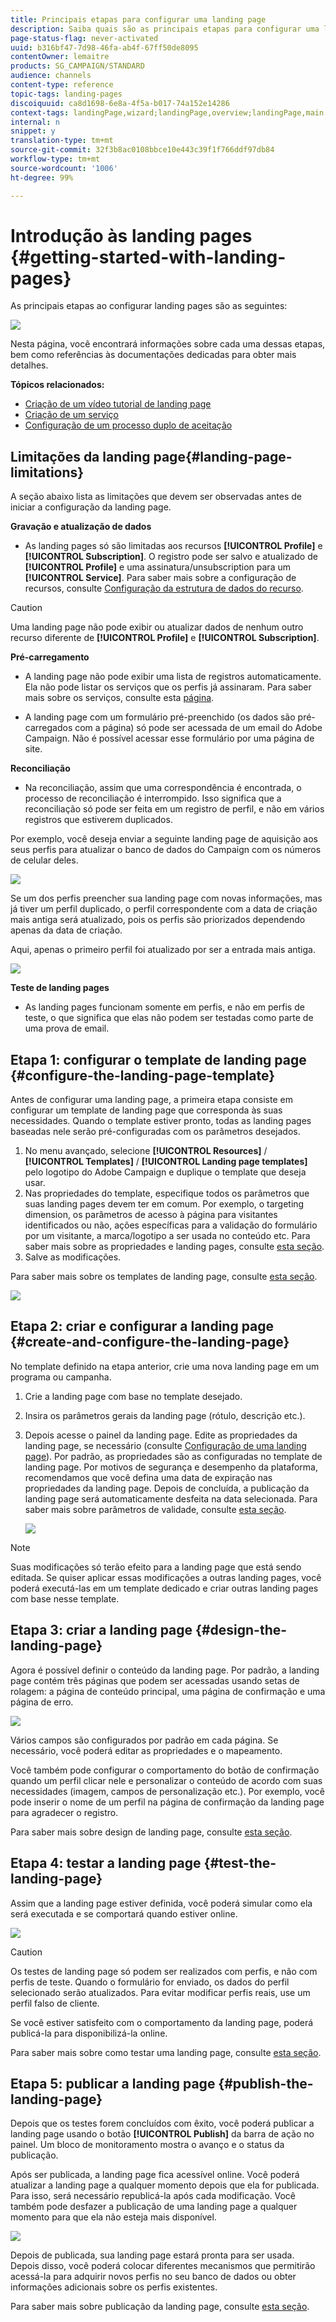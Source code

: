 ```yaml
---
title: Principais etapas para configurar uma landing page
description: Saiba quais são as principais etapas para configurar uma landing page
page-status-flag: never-activated
uuid: b316bf47-7d98-46fa-ab4f-67ff50de8095
contentOwner: lemaitre
products: SG_CAMPAIGN/STANDARD
audience: channels
content-type: reference
topic-tags: landing-pages
discoiquuid: ca8d1698-6e8a-4f5a-b017-74a152e14286
context-tags: landingPage,wizard;landingPage,overview;landingPage,main
internal: n
snippet: y
translation-type: tm+mt
source-git-commit: 32f3b8ac0108bbce10e443c39f1f766ddf97db84
workflow-type: tm+mt
source-wordcount: '1006'
ht-degree: 99%

---
```



# Introdução às landing pages {#getting-started-with-landing-pages}

As principais etapas ao configurar landing pages são as seguintes:

![](assets/lp_steps.png)

Nesta página, você encontrará informações sobre cada uma dessas etapas, bem como referências às documentações dedicadas para obter mais detalhes.

**Tópicos relacionados:**

* [Criação de um vídeo tutorial de landing page](https://docs.adobe.com/content/help/pt-BR/campaign-standard-learn/tutorials/communication-channels/landing-pages/landing-page-create-and-edit.translate.html)
* [Criação de um serviço](../../audiences/using/creating-a-service.md)
* [Configuração de um processo duplo de aceitação](setting-up-a-double-opt-in-process.md)

## Limitações da landing page{#landing-page-limitations}

A seção abaixo lista as limitações que devem ser observadas antes de iniciar a configuração da landing page.

**Gravação e atualização de dados**

* As landing pages só são limitadas aos recursos **[!UICONTROL Profile]** e **[!UICONTROL Subscription]**. O registro pode ser salvo e atualizado de **[!UICONTROL Profile]** e uma assinatura/unsubscription para um **[!UICONTROL Service]**.
Para saber mais sobre a configuração de recursos, consulte [Configuração da estrutura de dados do recurso](../../developing/using/configuring-the-resource-s-data-structure.md).

>[!CAUTION]
>
>Uma landing page não pode exibir ou atualizar dados de nenhum outro recurso diferente de **[!UICONTROL Profile]** e **[!UICONTROL Subscription]**.

**Pré-carregamento**

* A landing page não pode exibir uma lista de registros automaticamente. Ela não pode listar os serviços que os perfis já assinaram. Para saber mais sobre os serviços, consulte esta [página](../../audiences/using/creating-a-service.md).

* A landing page com um formulário pré-preenchido (os dados são pré-carregados com a página) só pode ser acessada de um email do Adobe Campaign. Não é possível acessar esse formulário por uma página de site.

**Reconciliação**

* Na reconciliação, assim que uma correspondência é encontrada, o processo de reconciliação é interrompido. Isso significa que a reconciliação só pode ser feita em um registro de perfil, e não em vários registros que estiverem duplicados.

Por exemplo, você deseja enviar a seguinte landing page de aquisição aos seus perfis para atualizar o banco de dados do Campaign com os números de celular deles.

![](assets/landing_page_limitation_1.png)

Se um dos perfis preencher sua landing page com novas informações, mas já tiver um perfil duplicado, o perfil correspondente com a data de criação mais antiga será atualizado, pois os perfis são priorizados dependendo apenas da data de criação.

Aqui, apenas o primeiro perfil foi atualizado por ser a entrada mais antiga.

![](assets/landing_page_limitation_2.png)

**Teste de landing pages**

* As landing pages funcionam somente em perfis, e não em perfis de teste, o que significa que elas não podem ser testadas como parte de uma prova de email.

## Etapa 1: configurar o template de landing page {#configure-the-landing-page-template}

Antes de configurar uma landing page, a primeira etapa consiste em configurar um template de landing page que corresponda às suas necessidades. Quando o template estiver pronto, todas as landing pages baseadas nele serão pré-configuradas com os parâmetros desejados.

1. No menu avançado, selecione **[!UICONTROL Resources]** / **[!UICONTROL Templates]** / **[!UICONTROL Landing page templates]** pelo logotipo do Adobe Campaign e duplique o template que deseja usar.
1. Nas propriedades do template, especifique todos os parâmetros que suas landing pages devem ter em comum. Por exemplo, o targeting dimension, os parâmetros de acesso à página para visitantes identificados ou não, ações específicas para a validação do formulário por um visitante, a marca/logotipo a ser usada no conteúdo etc. Para saber mais sobre as propriedades e landing pages, consulte [esta seção](../../channels/using/configuring-landing-page.md).
1. Salve as modificações.

Para saber mais sobre os templates de landing page, consulte [esta seção](../../channels/using/getting-started-with-landing-pages.md).

![](assets/lp-steps1.png)

## Etapa 2: criar e configurar a landing page {#create-and-configure-the-landing-page}

No template definido na etapa anterior, crie uma nova landing page em um programa ou campanha.

1. Crie a landing page com base no template desejado.
1. Insira os parâmetros gerais da landing page (rótulo, descrição etc.).
1. Depois acesse o painel da landing page. Edite as propriedades da landing page, se necessário (consulte [Configuração de uma landing page](../../channels/using/configuring-landing-page.md)). Por padrão, as propriedades são as configuradas no template de landing page.
Por motivos de segurança e desempenho da plataforma, recomendamos que você defina uma data de expiração nas propriedades da landing page. Depois de concluída, a publicação da landing page será automaticamente desfeita na data selecionada. Para saber mais sobre parâmetros de validade, consulte [esta seção](../../channels/using/testing-publishing-landing-page.md#setting-up-validity-parameters).

   ![](assets/lp-steps3.png)

>[!NOTE]
>
>Suas modificações só terão efeito para a landing page que está sendo editada. Se quiser aplicar essas modificações a outras landing pages, você poderá executá-las em um template dedicado e criar outras landing pages com base nesse template.

## Etapa 3: criar a landing page {#design-the-landing-page}

Agora é possível definir o conteúdo da landing page. Por padrão, a landing page contém três páginas que podem ser acessadas usando setas de rolagem: a página de conteúdo principal, uma página de confirmação e uma página de erro.

![](assets/lp-steps4.png)

Vários campos são configurados por padrão em cada página. Se necessário, você poderá editar as propriedades e o mapeamento.

Você também pode configurar o comportamento do botão de confirmação quando um perfil clicar nele e personalizar o conteúdo de acordo com suas necessidades (imagem, campos de personalização etc.). Por exemplo, você pode inserir o nome de um perfil na página de confirmação da landing page para agradecer o registro.

Para saber mais sobre design de landing page, consulte [esta seção](../../channels/using/designing-a-landing-page.md).

## Etapa 4: testar a landing page {#test-the-landing-page}

Assim que a landing page estiver definida, você poderá simular como ela será executada e se comportará quando estiver online.

![](assets/lp-steps5.png)

>[!CAUTION]
>
>Os testes de landing page só podem ser realizados com perfis, e não com perfis de teste. Quando o formulário for enviado, os dados do perfil selecionado serão atualizados. Para evitar modificar perfis reais, use um perfil falso de cliente.

Se você estiver satisfeito com o comportamento da landing page, poderá publicá-la para disponibilizá-la online.

Para saber mais sobre como testar uma landing page, consulte [esta seção](../../channels/using/testing-publishing-landing-page.md#testing-the-landing-page-).

## Etapa 5: publicar a landing page {#publish-the-landing-page}

Depois que os testes forem concluídos com êxito, você poderá publicar a landing page usando o botão **[!UICONTROL Publish]** da barra de ação no painel. Um bloco de monitoramento mostra o avanço e o status da publicação.

Após ser publicada, a landing page fica acessível online. Você poderá atualizar a landing page a qualquer momento depois que ela for publicada. Para isso, será necessário republicá-la após cada modificação. Você também pode desfazer a publicação de uma landing page a qualquer momento para que ela não esteja mais disponível.

![](assets/lp-steps6.png)

Depois de publicada, sua landing page estará pronta para ser usada. Depois disso, você poderá colocar diferentes mecanismos que permitirão acessá-la para adquirir novos perfis no seu banco de dados ou obter informações adicionais sobre os perfis existentes.

Para saber mais sobre publicação da landing page, consulte [esta seção](../../channels/using/testing-publishing-landing-page.md#publishing-a-landing-page).
